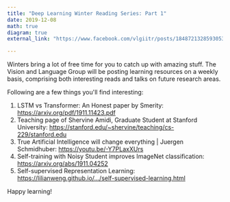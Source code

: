 ```yaml
---
title: "Deep Learning Winter Reading Series: Part 1"
date: 2019-12-08
math: true
diagram: true
external_link: "https://www.facebook.com/vlgiitr/posts/1848721328593053"

---
```


Winters bring a lot of free time for you to catch up with amazing stuff. The Vision and Language Group will be posting learning resources on a weekly basis, comprising both interesting reads and talks on future research areas.

Following are a few things you'll find interesting:
1. LSTM vs Transformer: An Honest paper by Smerity: https://arxiv.org/pdf/1911.11423.pdf
2. Teaching page of Shervine Amidi, Graduate Student at Stanford University: https://stanford.edu/~shervine/teaching/cs-229/stanford.edu
3. True Artificial Intelligence will change everything | Juergen Schmidhuber: https://youtu.be/-Y7PLaxXUrs
4. Self-training with Noisy Student improves ImageNet classification: https://arxiv.org/abs/1911.04252
5. Self-supervised Representation Learning:
https://lilianweng.github.io/…/self-supervised-learning.html

Happy learning!
